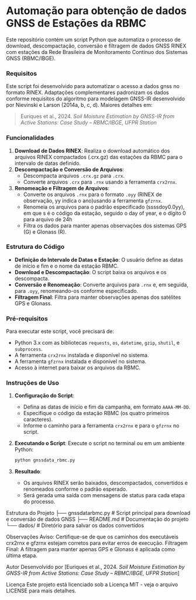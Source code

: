 # Automação para obtenção de dados GNSS de Estações da RBMC

Este repositório contém um script Python que automatiza o processo de download, descompactação, conversão e filtragem de dados GNSS RINEX com estações da Rede Brasileira de Monitoramento Contínuo dos Sistemas GNSS (RBMC/IBGE).

### Requisitos
Este script foi desenvolvido para automatizar o acesso a dados gnss no formato RINEX.
Adaptações complementares padronizam os dados conforme requisitos do algoritmo para modelagem GNSS-IR desenvolvido por Nievinski e Larson (2014a, b, c, d).
Maiores detalhes em:
> Euriques et al., 2024. *Soil Moisture Estimation by GNSS-IR from Active Stations: Case Study – RBMC/IBGE, UFPR Station*


### Funcionalidades
1. **Download de Dados RINEX**: Realiza o download automático dos arquivos RINEX compactados (.crx.gz) das estações da RBMC para o intervalo de datas definido.
2. **Descompactação e Conversão de Arquivos**:
   - Descompacta arquivos `.crx.gz` para `.crx`.
   - Converte arquivos `.crx` para `.rnx` usando a ferramenta `crx2rnx`.
3. **Renomeação e Filtragem de Arquivos**:
   - Converte os arquivos `.rnx` para o formato `.oyy` (RINEX de observação, yy indica o ano)usando a ferramenta `gfzrnx`.
   - Renomeia os arquivos para o padrão especificado (ssssdoy0.0yy), em que s é o código da estação, seguido o day of year, e o dígito 0 para arquivo de 24h
   - Filtra os dados para manter apenas observações dos sistemas GPS (G) e Glonass (R).

### Estrutura do Código
- **Definição do Intervalo de Datas e Estação**: O usuário define as datas de início e fim e o nome da estação RBMC.
- **Download e Descompactação**: O script baixa os arquivos e os descompacta.
- **Conversão e Renomeação**: Converte arquivos para `.rnx` e, em seguida, para `.oyy`, renomeando-os conforme especificado.
- **Filtragem Final**: Filtra para manter observações apenas dos satélites GPS e Glonass.

### Pré-requisitos

Para executar este script, você precisará de:
- Python 3.x com as bibliotecas `requests`, `os`, `datetime`, `gzip`, `shutil`, e `subprocess`.
- A ferramenta `crx2rnx` instalada e disponível no sistema.
- A ferramenta `gfzrnx` instalada e disponível no sistema.
- Acesso à internet para baixar os arquivos da RBMC.

### Instruções de Uso

1. **Configuração do Script**:
   - Defina as datas de início e fim da campanha, em formato `AAAA-MM-DD`.
   - Especifique o código da estação RBMC (os quatro primeiros caracteres).
   - Informe o caminho para a ferramenta `crx2rnx` e para o `gfzrnx` no script.

2. **Executando o Script**:
   Execute o script no terminal ou em um ambiente Python:

   ```bash
   python gnssdata_rbmc.py
   
3. **Resultado**:
	- Os arquivos RINEX serão baixados, descompactados, convertidos e renomeados conforme o padrão esperado.
	- Será gerada uma saída com mensagens de status para cada etapa do processo.
	
Estrutura do Projeto
├── gnssdatarbmc.py             # Script principal para download e conversão de dados GNSS
├── README.md                   # Documentação do projeto
└── dados/                      # Diretório para salvar os dados convertidos

Observações
Aviso: Certifique-se de que os caminhos dos executáveis crx2rnx e gfzrnx estejam corretos para evitar erros de execução.
Filtragem Final: A filtragem para manter apenas GPS e Glonass é aplicada como última etapa.

Autor
Desenvolvido por [Euriques et al., 2024. *Soil Moisture Estimation by GNSS-IR from Active Stations: Case Study – RBMC/IBGE, UFPR Station*] 

Licença
Este projeto está licenciado sob a Licença MIT - veja o arquivo LICENSE para mais detalhes.




   
   
